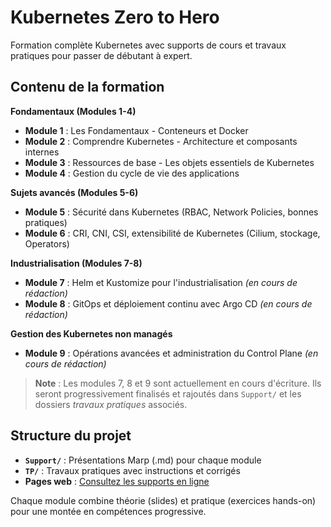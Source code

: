 # Kubernetes Zero to Hero

Formation complète Kubernetes avec supports de cours et travaux pratiques pour passer de débutant à expert.

## Contenu de la formation

**Fondamentaux (Modules 1-4)**
- **Module 1** : Les Fondamentaux - Conteneurs et Docker
- **Module 2** : Comprendre Kubernetes - Architecture et composants internes  
- **Module 3** : Ressources de base - Les objets essentiels de Kubernetes
- **Module 4** : Gestion du cycle de vie des applications

**Sujets avancés (Modules 5-6)**
- **Module 5** : Sécurité dans Kubernetes (RBAC, Network Policies, bonnes pratiques)
- **Module 6** : CRI, CNI, CSI, extensibilité de Kubernetes (Cilium, stockage, Operators)

**Industrialisation (Modules 7-8)**
- **Module 7** : Helm et Kustomize pour l'industrialisation *(en cours de rédaction)*
- **Module 8** : GitOps et déploiement continu avec Argo CD *(en cours de rédaction)*

**Gestion des Kubernetes non managés**
- **Module 9** : Opérations avancées et administration du Control Plane *(en cours de rédaction)*

> **Note** : Les modules 7, 8 et 9 sont actuellement en cours d'écriture. Ils seront progressivement finalisés et rajoutés dans `Support/` et les dossiers *travaux pratiques* associés.

## Structure du projet

- **`Support/`** : Présentations Marp (.md) pour chaque module
- **`TP/`** : Travaux pratiques avec instructions et corrigés
- **Pages web** : [Consultez les supports en ligne](https://dgermain.github.io/kubernetes-zero-to-hero/)

Chaque module combine théorie (slides) et pratique (exercices hands-on) pour une montée en compétences progressive.
